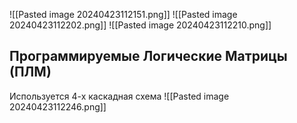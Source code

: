 ![[Pasted image 20240423112151.png]]
![[Pasted image 20240423112202.png]]
![[Pasted image 20240423112210.png]]

## Программируемые Логические Матрицы (ПЛМ)
Используется 4-х каскадная схема
![[Pasted image 20240423112246.png]]